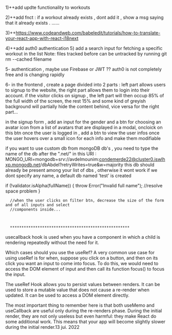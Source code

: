 1)++add updte functionality to workouts

2)++add fnct : if a workout already exists , dont add it , show a msg saying that it already exists . ......

3)++https://www.codeandweb.com/babeledit/tutorials/how-to-translate-your-react-app-with-react-i18next

4)++add auth0 authentication 5) add a search input for fetching a specific workout in the list
Note: files tracked before can be untracked by running git rm --cached filename

5- authentication , maybe use Firebase or JWT ?? auth0 is not completely free and is changing rapidly

6- in the frontend , create a page divided into 2 parts : left part allows users to signup to the website, the right part allows them to login into their account.
if the visitor clicks on signup , the left part will then occup 85% of the full width of the screen, the rest 15% and some kind of greyish background will partially hide the content behind, vice versa for the right part...

in the signup form , add an input for the gender and a btn for choosing an avatar icon from a list of avatars that are displayed in a modal, oncloick on this btn
once the user is logged in , add a btn to view the user infos once the user hovers over a small icon for each info and make them modifiable

if you want to use custom db from mongoDB db's , you need to type the name of the db after the ".net/" in this URI :
MONGO_URI=mongodb+srv://avdelmounim:condemerde22@cluster0.iswlhxp.mongodb.net/dbAbdel?retryWrites=true&w=majority
this db should already be present among your list of dbs , otherwise it wont work
if we dont specify any name, a default db named 'test' is created

if (!validator.isAlpha(fullName)) {
throw Error("Invalid full name"); //resolve space problem
}

      //when the user clicks on filter btn, decrease the size of the form and of all inputs and select
      //components inside...



      ****************************************************

usecallback hook is used when you have a component in which a child is rendering repeatedly without the need for it.

Which cases should you use the useRef?
A very common use case for using useRef is for when, suppose you click on a button, and then on its click you want an input to come into focus. To do this, we would need to access the DOM element of input and then call its function focus() to focus the input.

The useRef Hook allows you to persist values between renders. It can be used to store a mutable value that does not cause a re-render when updated. It can be used to access a DOM element directly.

The most important thing to remember here is that both useMemo and useCallback are useful only during the re-renders phase. During the initial render, they are not only useless but even harmful: they make React do some additional work. This means that your app will become slightly slower during the initial render.13 jui. 2022
